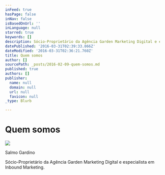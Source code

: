 ```yaml
---
inFeed: true
hasPage: false
inNav: false
isBasedOnUrl: ''
inLanguage: null
starred: true
keywords: []
description: Sócio-Proprietário da Agência Garden Marketing Digital e especialista em Inbound Marketing.
datePublished: '2016-03-31T02:39:33.866Z'
dateModified: '2016-03-31T02:36:21.760Z'
title: Quem somos
author: []
sourcePath: _posts/2016-02-09-quem-somos.md
published: true
authors: []
publisher:
  name: null
  domain: null
  url: null
  favicon: null
_type: Blurb

---
```

# Quem somos
![](https://s3-us-west-2.amazonaws.com/the-grid-img/p/9c66e06b75dab73a9beca2f641e780aa29014fef.png)

Salmo Gardino

Sócio-Proprietário da Agência Garden Marketing Digital e especialista em Inbound Marketing.